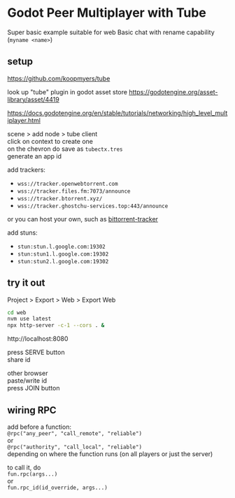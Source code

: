 # Godot Peer Multiplayer with Tube

Super basic example suitable for web
Basic chat with rename capability (`myname <name>`)

## setup

https://github.com/koopmyers/tube

look up "tube" plugin in godot asset store
https://godotengine.org/asset-library/asset/4419

https://docs.godotengine.org/en/stable/tutorials/networking/high_level_multiplayer.html

scene > add node > tube client  
click on context to create one  
on the chevron do save as `tubectx.tres`  
generate an app id

add trackers:
- `wss://tracker.openwebtorrent.com`
- `wss://tracker.files.fm:7073/announce`
- `wss://tracker.btorrent.xyz/`
- `wss://tracker.ghostchu-services.top:443/announce`

or you can host your own, such as [bittorrent-tracker](https://www.npmjs.com/package/bittorrent-tracker)

add stuns:
- `stun:stun.l.google.com:19302`
- `stun:stun1.l.google.com:19302`
- `stun:stun2.l.google.com:19302`

## try it out

Project > Export > Web  > Export Web

```sh
cd web
nvm use latest
npx http-server -c-1 --cors . &
```

http://localhost:8080

press SERVE button  
share id

other browser  
paste/write id  
press JOIN button

## wiring RPC

add before a function:  
`@rpc("any_peer", "call_remote", "reliable")`  
or  
`@rpc("authority", "call_local", "reliable")`  
depending on where the function runs (on all players or just the server)

to call it, do  
`fun.rpc(args...)`  
or  
`fun.rpc_id(id_override, args...)`
